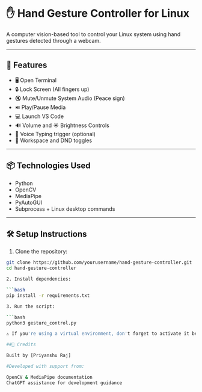 # ✋ Hand Gesture Controller for Linux

A computer vision-based tool to control your Linux system using hand gestures detected through a webcam.

---

## 🎯 Features

- 🖥️ Open Terminal 
- 🔒 Lock Screen (All fingers up)
- 🔇 Mute/Unmute System Audio (Peace sign)
- ⏯️ Play/Pause Media
- 💻 Launch VS Code
- 🔊 Volume and ☀️ Brightness Controls
- 🎤 Voice Typing trigger (optional)
- 🧠 Workspace and DND toggles

---

## 📦 Technologies Used

- Python
- OpenCV
- MediaPipe
- PyAutoGUI
- Subprocess + Linux desktop commands

---

## 🛠️ Setup Instructions

1. Clone the repository:

```bash
git clone https://github.com/yourusername/hand-gesture-controller.git
cd hand-gesture-controller

2. Install dependencies:

```bash
pip install -r requirements.txt

3. Run the script:

```bash
python3 gesture_control.py

⚠️ If you're using a virtual environment, don't forget to activate it before running the script.

##🧠 Credits

Built by [Priyanshu Raj]

#Developed with support from:

OpenCV & MediaPipe documentation
ChatGPT assistance for development guidance


